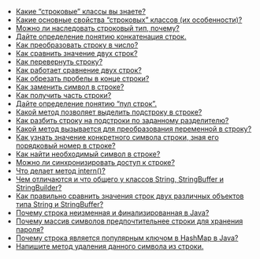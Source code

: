 
- <a href="kakie_strokovye_klassy_vy_znaete.md">Какие “строковые” классы вы знаете?</a>
- <a href="kakie_osnovnye_svojstva_strokovyx_klassov.md">Какие основные свойства “строковых” классов (их особенности)?</a>
- <a href="">Можно ли наследовать строковый тип, почему?</a>
- <a href="">Дайте определение понятию конкатенация строк.</a>
- <a href="">Как преобразовать строку в число?</a>
- <a href="">Как сравнить значение двух строк?</a>
- <a href="">Как перевернуть строку?</a>
- <a href="">Как работает сравнение двух строк?</a>
- <a href="">Как обрезать пробелы в конце строки?</a>
- <a href="">Как заменить символ в строке?</a>
- <a href="">Как получить часть строки?</a>
- <a href="">Дайте определение понятию “пул строк”.</a>
- <a href="">Какой метод позволяет выделить подстроку в строке?</a>
- <a href="">Как разбить строку на подстроки по заданному разделителю?</a>
- <a href="">Какой метод вызывается для преобразования переменной в строку?</a>
- <a href="">Как узнать значение конкретного символа строки, зная его порядковый номер в строке?</a>
- <a href="">Как найти необходимый символ в строке?</a>
- <a href="">Можно ли синхронизировать доступ к строке?</a>
- <a href="">Что делает метод intern()?</a>
- <a href="">Чем отличаются и что общего у классов String, StringBuffer и StringBuilder?</a>
- <a href="">Как правильно сравнить значения строк двух различных объектов типа String и StringBuffer?</a>
- <a href="">Почему строка неизменная и финализированная в Java?</a>
- <a href="">Почему массив символов предпочтительнее строки для хранения пароля?</a>
- <a href="">Почему строка является популярным ключом в HashMap в Java?</a>
- <a href="">Напишите метод удаления данного символа из строки.</a>